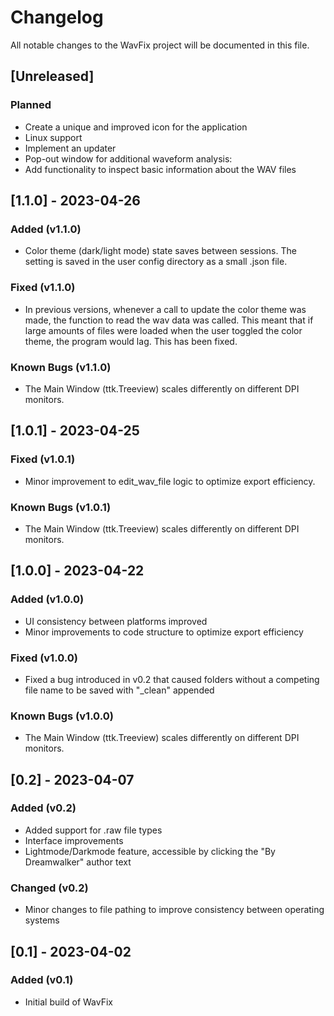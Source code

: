 # Changelog

All notable changes to the WavFix project will be documented in this file.

## [Unreleased]

### Planned

- Create a unique and improved icon for the application
- Linux support
- Implement an updater
- Pop-out window for additional waveform analysis:
- Add functionality to inspect basic information about the WAV files

## [1.1.0] - 2023-04-26

### Added (v1.1.0)

- Color theme (dark/light mode) state saves between sessions. The setting is saved in the user config directory as a small .json file.

### Fixed (v1.1.0)

- In previous versions, whenever a call to update the color theme was made, the function to read the wav data was called. This meant that if large amounts of files were loaded when the user toggled the color theme, the program would lag. This has been fixed.

### Known Bugs (v1.1.0)

- The Main Window (ttk.Treeview) scales differently on different DPI monitors.

## [1.0.1] - 2023-04-25

### Fixed (v1.0.1)

- Minor improvement to edit_wav_file logic to optimize export efficiency.

### Known Bugs (v1.0.1)

- The Main Window (ttk.Treeview) scales differently on different DPI monitors.

## [1.0.0] - 2023-04-22

### Added (v1.0.0)

- UI consistency between platforms improved
- Minor improvements to code structure to optimize export efficiency

### Fixed (v1.0.0)

- Fixed a bug introduced in v0.2 that caused folders without a competing file name to be saved with "_clean" appended

### Known Bugs (v1.0.0)

- The Main Window (ttk.Treeview) scales differently on different DPI monitors.

## [0.2] - 2023-04-07

### Added (v0.2)

- Added support for .raw file types
- Interface improvements
- Lightmode/Darkmode feature, accessible by clicking the "By Dreamwalker" author text

### Changed (v0.2)

- Minor changes to file pathing to improve consistency between operating systems

## [0.1] - 2023-04-02

### Added (v0.1)

- Initial build of WavFix
